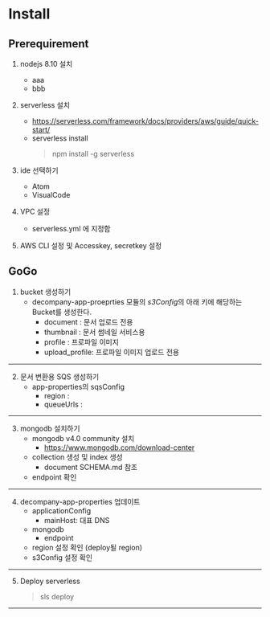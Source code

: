 Install
=============

Prerequirement
-------------

1. nodejs 8.10 설치
    - aaa
    - bbb

2. serverless 설치
    - https://serverless.com/framework/docs/providers/aws/guide/quick-start/
    - serverless install
        > npm install -g serverless

3. ide 선택하기
    - Atom
    - VisualCode

4. VPC 설정
    - serverless.yml 에 지정함

4. AWS CLI 설정 및 Accesskey, secretkey 설정

GoGo
-------------

1. bucket 생성하기
    - decompany-app-proeprties 모듈의 *s3Config*의 아래 키에 해당하는 Bucket를 생성한다.
        - document : 문서 업로드 전용
        - thumbnail : 문서 썸네일 서비스용
        - profile : 프로파일 이미지
        - upload_profile: 프로파일 이미지 업로드 전용

-----

2. 문서 변환용 SQS 생성하기
    - app-properties의 sqsConfig
        - region :
        - queueUrls : 

-----

3. mongodb 설치하기
    - mongodb v4.0 community 설치
        - https://www.mongodb.com/download-center
    - collection 생성 및 index 생성
        - document SCHEMA.md 참조
    - endpoint 확인
----

4. decompany-app-properties 업데이트
    - applicationConfig
        - mainHost: 대표 DNS
    - mongodb
        - endpoint 
    - region 설정 확인 (deploy될 region)
    - s3Config 설정 확인

----


5. Deploy serverless
    > sls deploy
---
